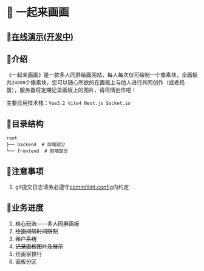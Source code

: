 # 🎨 一起来画画

## 🎈[在线演示(开发中)](https://aring.cc/draw-together)

## 📖介绍
《一起来画画》是一款多人同屏绘画网站，每人每次仅可绘制一个像素块，全画板共`24000`个像素块，您可以随心所欲的在画板上与他人进行共同创作（或者捣蛋），服务器将定期记录画板上的图片，请尽情创作吧！

主要应用技术栈：`Vue3.2 Vite4 Nest.js Socket.io`

## 📃目录结构
```
root
├── backend  # 后端部分
└── frontend  # 前端部分
```

## 🧨注意事项
1. git提交日志请务必遵守[commitlint.config](/commitlint.config.js)内约定

## 📔业务进度
1. ~~核心玩法——多人同屏画板~~
2. ~~绘画间隔时间限制~~
3. ~~账户系统~~
4. ~~记录画板图片及展示~~
5. 绘画家排行
6. 画板分区
